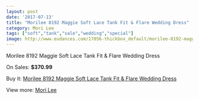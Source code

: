 ```yaml
---
layout: post
date: '2017-07-13'
title: "Morilee 8192 Maggie Soft Lace Tank Fit & Flare Wedding Dress"
category: Mori Lee
tags: ["soft","tank","sale","wedding","special"]
image: http://www.eudances.com/17056-thickbox_default/morilee-8192-maggie-soft-lace-tank-fit-flare-wedding-dress.jpg
---
```

Morilee 8192 Maggie Soft Lace Tank Fit & Flare Wedding Dress

On Sales: **$370.99**
<a href="https://www.eudances.com/en/mori-lee/4990-morilee-8192-maggie-soft-lace-tank-fit-flare-wedding-dress.html"><amp-img layout="responsive" width="600" height="600" src="//www.eudances.com/17056-thickbox_default/morilee-8192-maggie-soft-lace-tank-fit-flare-wedding-dress.jpg" alt="Morilee 8192 Maggie Soft Lace Tank Fit & Flare Wedding Dress 0" /></a>
<a href="https://www.eudances.com/en/mori-lee/4990-morilee-8192-maggie-soft-lace-tank-fit-flare-wedding-dress.html"><amp-img layout="responsive" width="600" height="600" src="//www.eudances.com/17059-thickbox_default/morilee-8192-maggie-soft-lace-tank-fit-flare-wedding-dress.jpg" alt="Morilee 8192 Maggie Soft Lace Tank Fit & Flare Wedding Dress 1" /></a>
<a href="https://www.eudances.com/en/mori-lee/4990-morilee-8192-maggie-soft-lace-tank-fit-flare-wedding-dress.html"><amp-img layout="responsive" width="600" height="600" src="//www.eudances.com/17058-thickbox_default/morilee-8192-maggie-soft-lace-tank-fit-flare-wedding-dress.jpg" alt="Morilee 8192 Maggie Soft Lace Tank Fit & Flare Wedding Dress 2" /></a>
<a href="https://www.eudances.com/en/mori-lee/4990-morilee-8192-maggie-soft-lace-tank-fit-flare-wedding-dress.html"><amp-img layout="responsive" width="600" height="600" src="//www.eudances.com/17057-thickbox_default/morilee-8192-maggie-soft-lace-tank-fit-flare-wedding-dress.jpg" alt="Morilee 8192 Maggie Soft Lace Tank Fit & Flare Wedding Dress 3" /></a>

Buy it: [Morilee 8192 Maggie Soft Lace Tank Fit & Flare Wedding Dress](https://www.eudances.com/en/mori-lee/4990-morilee-8192-maggie-soft-lace-tank-fit-flare-wedding-dress.html "Morilee 8192 Maggie Soft Lace Tank Fit & Flare Wedding Dress")

View more: [Mori Lee](https://www.eudances.com/en/9-mori-lee "Mori Lee")